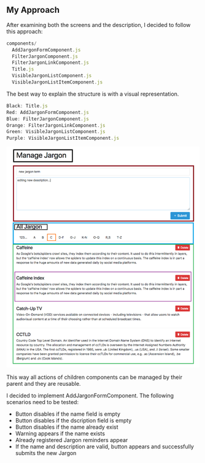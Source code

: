 ## My Approach

After examining both the screens and the description, I decided to follow
this approach:
```javascript
components/
  AddJargonFormComponent.js
  FilterJargonComponent.js
  FilterJargonLinkComponent.js
  Title.js
  VisibleJargonListComponent.js
  VisibleJargonListItemComponent.js
```
The best way to explain the structure is with a visual representation.
```javascript
Black: Title.js
Red: AddJargonFormComponent.js
Blue: FilterJargonComponent.js
Orange: FilterJargonLinkComponent.js
Green: VisibleJargonListComponent.js
Purple: VisibleJargonListItemComponent.js
```
![alt text](./screens/5-jargon-page-add-item-3.png "Component Structure")

This way all actions of children components can be managed by their parent and they are reusable.

I decided to implement AddJargonFormComponent. The following scenarios need to be tested:
* Button disables if the name field is empty
* Button disables if the dscription field is empty
* Button disables if the name already exist
* Warning appears if the name exists
* Already registered Jargon reminders appear
* If the name and description are valid, button appears and successfully submits the new Jargon

